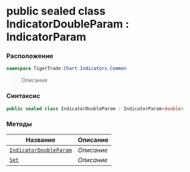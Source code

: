 
# public sealed class IndicatorDoubleParam : IndicatorParam<double>
### Расположение
```csharp
namespace TigerTrade.Chart.Indicators.Common
```



> Описание

### Синтаксис
```csharp
public sealed class IndicatorDoubleParam : IndicatorParam<double>
```


### Методы
| Название | Описание |
| --- | --- |
| [`IndicatorDoubleParam`](./IndicatorDoubleParam.cs/Методы/IndicatorDoubleParam.md) | *Описание* |
| [`Set`](./IndicatorDoubleParam.cs/Методы/Set.md) | *Описание* |



